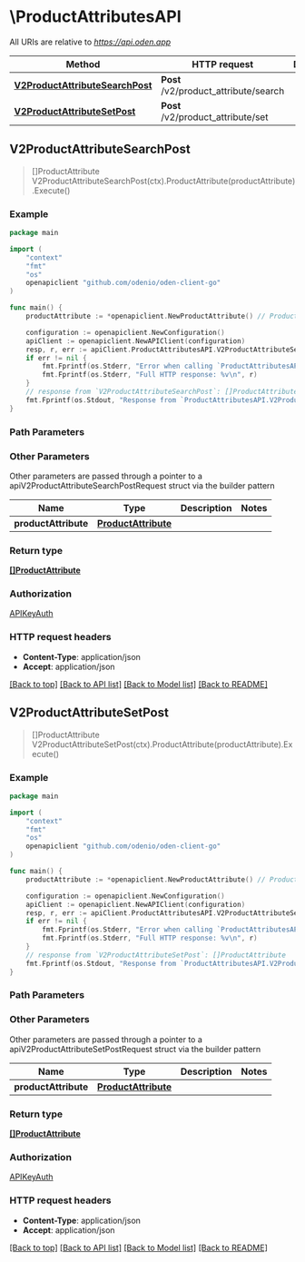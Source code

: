 # \ProductAttributesAPI

All URIs are relative to *https://api.oden.app*

Method | HTTP request | Description
------------- | ------------- | -------------
[**V2ProductAttributeSearchPost**](ProductAttributesAPI.md#V2ProductAttributeSearchPost) | **Post** /v2/product_attribute/search | 
[**V2ProductAttributeSetPost**](ProductAttributesAPI.md#V2ProductAttributeSetPost) | **Post** /v2/product_attribute/set | 



## V2ProductAttributeSearchPost

> []ProductAttribute V2ProductAttributeSearchPost(ctx).ProductAttribute(productAttribute).Execute()





### Example

```go
package main

import (
	"context"
	"fmt"
	"os"
	openapiclient "github.com/odenio/oden-client-go"
)

func main() {
	productAttribute := *openapiclient.NewProductAttribute() // ProductAttribute | 

	configuration := openapiclient.NewConfiguration()
	apiClient := openapiclient.NewAPIClient(configuration)
	resp, r, err := apiClient.ProductAttributesAPI.V2ProductAttributeSearchPost(context.Background()).ProductAttribute(productAttribute).Execute()
	if err != nil {
		fmt.Fprintf(os.Stderr, "Error when calling `ProductAttributesAPI.V2ProductAttributeSearchPost``: %v\n", err)
		fmt.Fprintf(os.Stderr, "Full HTTP response: %v\n", r)
	}
	// response from `V2ProductAttributeSearchPost`: []ProductAttribute
	fmt.Fprintf(os.Stdout, "Response from `ProductAttributesAPI.V2ProductAttributeSearchPost`: %v\n", resp)
}
```

### Path Parameters



### Other Parameters

Other parameters are passed through a pointer to a apiV2ProductAttributeSearchPostRequest struct via the builder pattern


Name | Type | Description  | Notes
------------- | ------------- | ------------- | -------------
 **productAttribute** | [**ProductAttribute**](ProductAttribute.md) |  | 

### Return type

[**[]ProductAttribute**](ProductAttribute.md)

### Authorization

[APIKeyAuth](../README.md#APIKeyAuth)

### HTTP request headers

- **Content-Type**: application/json
- **Accept**: application/json

[[Back to top]](#) [[Back to API list]](../README.md#documentation-for-api-endpoints)
[[Back to Model list]](../README.md#documentation-for-models)
[[Back to README]](../README.md)


## V2ProductAttributeSetPost

> []ProductAttribute V2ProductAttributeSetPost(ctx).ProductAttribute(productAttribute).Execute()





### Example

```go
package main

import (
	"context"
	"fmt"
	"os"
	openapiclient "github.com/odenio/oden-client-go"
)

func main() {
	productAttribute := *openapiclient.NewProductAttribute() // ProductAttribute | 

	configuration := openapiclient.NewConfiguration()
	apiClient := openapiclient.NewAPIClient(configuration)
	resp, r, err := apiClient.ProductAttributesAPI.V2ProductAttributeSetPost(context.Background()).ProductAttribute(productAttribute).Execute()
	if err != nil {
		fmt.Fprintf(os.Stderr, "Error when calling `ProductAttributesAPI.V2ProductAttributeSetPost``: %v\n", err)
		fmt.Fprintf(os.Stderr, "Full HTTP response: %v\n", r)
	}
	// response from `V2ProductAttributeSetPost`: []ProductAttribute
	fmt.Fprintf(os.Stdout, "Response from `ProductAttributesAPI.V2ProductAttributeSetPost`: %v\n", resp)
}
```

### Path Parameters



### Other Parameters

Other parameters are passed through a pointer to a apiV2ProductAttributeSetPostRequest struct via the builder pattern


Name | Type | Description  | Notes
------------- | ------------- | ------------- | -------------
 **productAttribute** | [**ProductAttribute**](ProductAttribute.md) |  | 

### Return type

[**[]ProductAttribute**](ProductAttribute.md)

### Authorization

[APIKeyAuth](../README.md#APIKeyAuth)

### HTTP request headers

- **Content-Type**: application/json
- **Accept**: application/json

[[Back to top]](#) [[Back to API list]](../README.md#documentation-for-api-endpoints)
[[Back to Model list]](../README.md#documentation-for-models)
[[Back to README]](../README.md)

